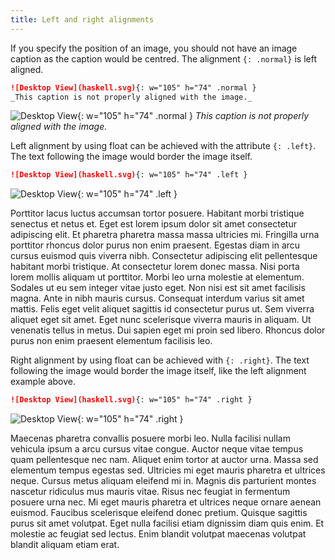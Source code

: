 ```yaml
---
title: Left and right alignments
---
```


If you specify the position of an image, you should not have an image caption as
the caption would be centred. The alignment `{: .normal}` is left aligned.

<!-- prettier-ignore-start -->
```md
![Desktop View](haskell.svg){: w="105" h="74" .normal }
_This caption is not properly aligned with the image._
```
<!-- prettier-ignore-end -->

<!-- prettier-ignore-start -->
![Desktop View](haskell.svg){: w="105" h="74" .normal }
_This caption is not properly aligned with the image._
<!-- prettier-ignore-end -->

Left alignment by using float can be achieved with the attribute
`{: .left}`. The text following the image would border the image itself.

```md
![Desktop View](haskell.svg){: w="105" h="74" .left }
```

![Desktop View](haskell.svg){: w="105" h="74" .left }

Porttitor lacus luctus accumsan tortor posuere. Habitant morbi tristique
senectus et netus et. Eget est lorem ipsum dolor sit amet consectetur adipiscing
elit. Et pharetra pharetra massa massa ultricies mi. Fringilla urna porttitor
rhoncus dolor purus non enim praesent. Egestas diam in arcu cursus euismod quis
viverra nibh. Consectetur adipiscing elit pellentesque habitant morbi
tristique. At consectetur lorem donec massa. Nisi porta lorem mollis aliquam ut
porttitor. Morbi leo urna molestie at elementum. Sodales ut eu sem integer vitae
justo eget. Non nisi est sit amet facilisis magna. Ante in nibh mauris
cursus. Consequat interdum varius sit amet mattis. Felis eget velit aliquet
sagittis id consectetur purus ut. Sem viverra aliquet eget sit amet. Eget nunc
scelerisque viverra mauris in aliquam. Ut venenatis tellus in metus. Dui sapien
eget mi proin sed libero. Rhoncus dolor purus non enim praesent elementum
facilisis leo.

Right alignment by using float can be achieved with `{: .right}`. The text
following the image would border the image itself, like the left alignment
example above.

```md
![Desktop View](haskell.svg){: w="105" h="74" .right }
```

![Desktop View](haskell.svg){: w="105" h="74" .right }

Maecenas pharetra convallis posuere morbi leo. Nulla facilisi nullam vehicula
ipsum a arcu cursus vitae congue. Auctor neque vitae tempus quam pellentesque
nec nam. Aliquet enim tortor at auctor urna. Massa sed elementum tempus egestas
sed. Ultricies mi eget mauris pharetra et ultrices neque. Cursus metus aliquam
eleifend mi in. Magnis dis parturient montes nascetur ridiculus mus mauris
vitae. Risus nec feugiat in fermentum posuere urna nec. Mi eget mauris pharetra
et ultrices neque ornare aenean euismod. Faucibus scelerisque eleifend donec
pretium. Quisque sagittis purus sit amet volutpat. Eget nulla facilisi etiam
dignissim diam quis enim. Et molestie ac feugiat sed lectus. Enim blandit
volutpat maecenas volutpat blandit aliquam etiam erat.
